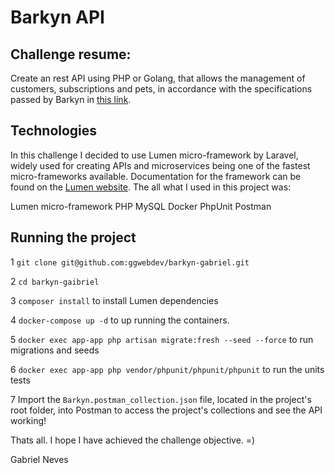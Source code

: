 # Barkyn API

## Challenge resume:
Create an rest API using PHP or Golang, that allows the management of customers, subscriptions and pets, in accordance with the specifications passed by Barkyn in [this link](https://gist.github.com/barkyndev/3048763d21f80a3b6355f10ee7510b6a).



## Technologies
In this challenge I decided to use Lumen micro-framework by Laravel, widely used for creating APIs and microservices being one of the fastest micro-frameworks available. Documentation for the framework can be found on the [Lumen website](https://lumen.laravel.com/docs). The all what I used in this project was:

Lumen micro-framework PHP
MySQL
Docker
PhpUnit
Postman

## Running the project

1 ```git clone git@github.com:ggwebdev/barkyn-gabriel.git```

2 ```cd barkyn-gaibriel```

3 ```composer install``` to install Lumen dependencies

4 ```docker-compose up -d``` to up running the containers.

5 ```docker exec app-app php artisan migrate:fresh --seed --force``` to run migrations and seeds

6 ```docker exec app-app php vendor/phpunit/phpunit/phpunit``` to run the units tests

7 Import the ```Barkyn.postman_collection.json``` file, located in the project's root folder, into Postman to access the project's collections and see the API working!


Thats all. I hope I have achieved the challenge objective. =)

Gabriel Neves
